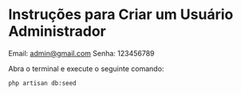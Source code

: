 # Instruções para Criar um Usuário Administrador

Email: admin@gmail.com
Senha: 123456789

Abra o terminal e execute o seguinte comando:

```bash
php artisan db:seed